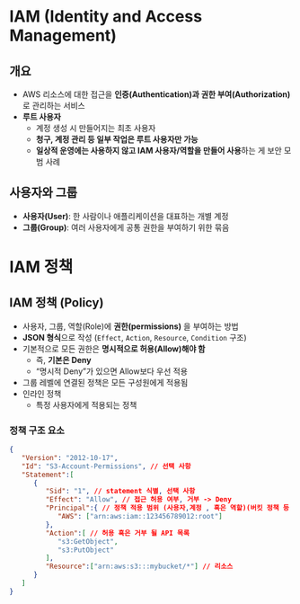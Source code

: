 # IAM (Identity and Access Management)

## 개요

- AWS 리소스에 대한 접근을 **인증(Authentication)과 권한 부여(Authorization)** 로 관리하는 서비스
- **루트 사용자**
    - 계정 생성 시 만들어지는 최초 사용자
    - **청구, 계정 관리 등 일부 작업은 루트 사용자만 가능**
    - **일상적 운영에는 사용하지 않고 IAM 사용자/역할을 만들어 사용**하는 게 보안 모범 사례

## 사용자와 그룹

- **사용자(User)**: 한 사람이나 애플리케이션을 대표하는 개별 계정
- **그룹(Group)**: 여러 사용자에게 공통 권한을 부여하기 위한 묶음

# IAM 정책

## IAM 정책 (Policy)

- 사용자, 그룹, 역할(Role)에 **권한(permissions)** 을 부여하는 방법
- **JSON 형식**으로 작성 (`Effect`, `Action`, `Resource`, `Condition` 구조)
- 기본적으로 모든 권한은 **명시적으로 허용(Allow)해야 함**
    - 즉, **기본은 Deny**
    - “명시적 Deny”가 있으면 Allow보다 우선 적용
- 그룹 레벨에 연결된 정책은 모든 구성원에게 적용됨
- 인라인 정책
    - 특정 사용자에게 적용되는 정책

### 정책 구조 요소

```json
{
   "Version": "2012-10-17",
   "Id": "S3-Account-Permissions", // 선택 사항
   "Statement":[
      {
         "Sid": "1", // statement 식별, 선택 사항
         "Effect": "Allow", // 접근 허용 여부, 거부 -> Deny
         "Principal":{ // 정책 적용 범위 (사용자,계정 , 혹은 역할)(버킷 정책 등 리소스 기반 정책에서만 쓰인)
            "AWS": ["arn:aws:iam::123456789012:root"]
         },
         "Action":[ // 허용 혹은 거부 될 API 목록
            "s3:GetObject",
            "s3:PutObject"
         ],
         "Resource":["arn:aws:s3:::mybucket/*"] // 리소스 
      }
   ]
}
```
